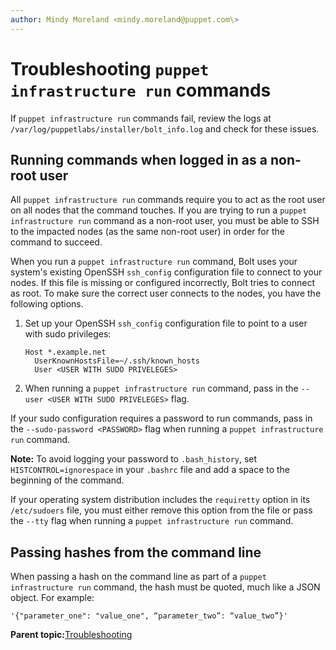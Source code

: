 ```yaml
---
author: Mindy Moreland <mindy.moreland@puppet.com\>
---
```


# Troubleshooting `puppet infrastructure run` commands

If `puppet infrastructure run` commands fail, review the logs at `/var/log/puppetlabs/installer/bolt_info.log` and check for these issues.

## Running commands when logged in as a non-root user

All `puppet infrastructure run` commands require you to act as the root user on all nodes that the command touches. If you are trying to run a `puppet infrastructure run` command as a non-root user, you must be able to SSH to the impacted nodes \(as the same non-root user\) in order for the command to succeed.

When you run a `puppet infrastructure run` command, Bolt uses your system's existing OpenSSH `ssh_config` configuration file to connect to your nodes. If this file is missing or configured incorrectly, Bolt tries to connect as root. To make sure the correct user connects to the nodes, you have the following options.

1.  Set up your OpenSSH `ssh_config` configuration file to point to a user with sudo privileges:

    ```
    Host *.example.net
      UserKnownHostsFile=~/.ssh/known_hosts
      User <USER WITH SUDO PRIVELEGES>
    ```

2.  When running a `puppet infrastructure run` command, pass in the `--user <USER WITH SUDO PRIVELEGES>` flag.

If your sudo configuration requires a password to run commands, pass in the `--sudo-password <PASSWORD>` flag when running a `puppet infrastructure run` command.

**Note:** To avoid logging your password to `.bash_history`, set `HISTCONTROL=ignorespace` in your `.bashrc` file and add a space to the beginning of the command.

If your operating system distribution includes the `requiretty` option in its `/etc/sudoers` file, you must either remove this option from the file or pass the `--tty` flag when running a `puppet infrastructure run` command.

## Passing hashes from the command line

When passing a hash on the command line as part of a `puppet infrastructure run` command, the hash must be quoted, much like a JSON object. For example:

```
'{"parameter_one": "value_one", “parameter_two”: “value_two”}'
```

**Parent topic:**[Troubleshooting](troubleshooting.md)

